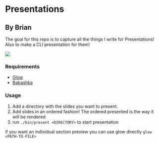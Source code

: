 # Presentations

## By Brian

The goal for this repo is to capture all the things I write for Presentations!
Also to make a CLI presentation for them!

![](https://github.com/brian-penguin/presentations/bb-glow-presentation.gif)

### Requirements
- [Glow](https://github.com/charmbracelet/glow)
- [Babashka](https://babashka.org/)

### Usage
1. Add a directory with the slides you want to present.
1. Add slides in an ordered fashion! The ordered presented is the way it will be rendered
1. run `./bin/present <DIRECTORY>` to start presentation

if you want an individual section preview you can use glow directly
`glow <PATH-TO-FILE>`

